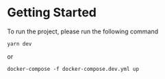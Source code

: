 # Getting Started

To run the project, please run the following command
```
yarn dev
```

or

```
docker-compose -f docker-compose.dev.yml up
```
